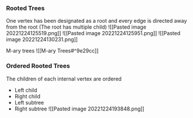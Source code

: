 ### Rooted Trees
One vertex has been designated as a root and every edge is directed away from the root (The root has multiple child)
![[Pasted image 20221224125519.png]]
![[Pasted image 20221224125951.png]]
![[Pasted image 20221224130231.png]]

M-ary trees
![[M-ary Trees#^9e29cc]]
### Ordered Rooted Trees
The children of each internal vertex are ordered
- Left child
- Right child
- Left subtree
- Right subtree
![[Pasted image 20221224193848.png]]
